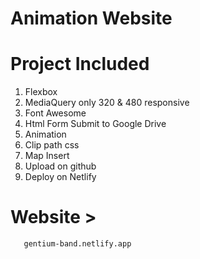 # Animation Website 
# Project Included
1) Flexbox
2) MediaQuery only 320 & 480 responsive
3) Font Awesome
4) Html Form Submit to Google Drive
5) Animation
6) Clip path css
7) Map Insert
8) Upload on github
9) Deploy on Netlify 

 # Website >
       gentium-band.netlify.app

